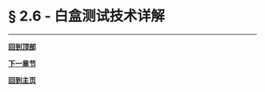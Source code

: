# § 2.6 - 白盒测试技术详解



---
[**回到顶部**]()

[**下一章节**]()

[**回到主页**](https://github.com/Lingggao/Software-Testing-Basics#%E8%BD%AF%E4%BB%B6%E6%B5%8B%E8%AF%95%E5%9F%BA%E7%A1%80)